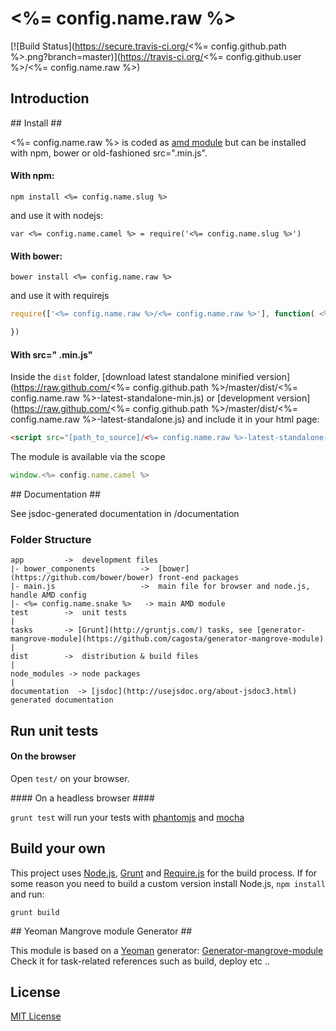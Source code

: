 # <%= config.name.raw %>  
[![Build Status](https://secure.travis-ci.org/<%= config.github.path %>.png?branch=master)](https://travis-ci.org/<%= config.github.user %>/<%= config.name.raw %>)


## Introduction ##



## Install ##

<%= config.name.raw %> is coded as [amd module](http://requirejs.org/docs/whyamd.html) but can be installed with npm, bower or old-fashioned src=".min.js".

#### With npm: ####

```
npm install <%= config.name.slug %>
```

and use it with nodejs: 
```
var <%= config.name.camel %> = require('<%= config.name.slug %>')
```

#### With bower: ####

``` 
bower install <%= config.name.raw %>
```

and use it with requirejs 

```javascript
require(['<%= config.name.raw %>/<%= config.name.raw %>'], function( <%= config.name.camel %> ){

})
```


#### With src=" .min.js" ####


Inside the `dist` folder, [download latest standalone minified version](https://raw.github.com/<%= config.github.path %>/master/dist/<%= config.name.raw %>-latest-standalone-min.js) or [development version](https://raw.github.com/<%= config.github.path %>/master/dist/<%= config.name.raw %>-latest-standalone.js) and include it in your html page:

```html
<script src="[path_to_source]/<%= config.name.raw %>-latest-standalone-min.js%>"></script>
```

The module is available via the scope 

```javascript
window.<%= config.name.camel %>
```

## Documentation ##

See jsdoc-generated documentation in /documentation  

### Folder Structure ###

    app         ->  development files
    |- bower_components          ->  [bower](https://github.com/bower/bower) front-end packages
    |- main.js                   ->  main file for browser and node.js, handle AMD config
    |- <%= config.name.snake %>   -> main AMD module
    test        ->  unit tests
    |
    tasks       -> [Grunt](http://gruntjs.com/) tasks, see [generator-mangrove-module](https://github.com/cagosta/generator-mangrove-module)
    |
    dist        ->  distribution & build files
    |
    node_modules -> node packages
    |
    documentation  -> [jsdoc](http://usejsdoc.org/about-jsdoc3.html) generated documentation 


## Run unit tests ##

#### On the browser ####

Open `test/` on your browser.

#### On a headless browser ####

`grunt test` will run your tests with [phantomjs](http://phantomjs.org/) and [mocha](http://visionmedia.github.io/mocha/)


## Build your own ##

This project uses [Node.js](http://nodejs.org/), [Grunt](http://gruntjs.com/) and [Require.js](http://requirejs.org/docs/optimization.html) for the build process. If for some reason you need to build a custom version install Node.js, `npm install` and run:

    grunt build

## Yeoman Mangrove module Generator ##

This module is based on a [Yeoman](https://github.com/yeoman/yeoman/wiki/Getting-Started) generator: [Generator-mangrove-module](https://github.com/cagosta/generator-mangrove-module)  
Check it for task-related references such as build, deploy etc ..

## License ##

[MIT License](http://www.opensource.org/licenses/mit-license.php)

